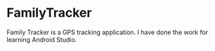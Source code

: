 # FamilyTracker
Family Tracker is a GPS tracking application. I have done the work for learning Android Studio.
